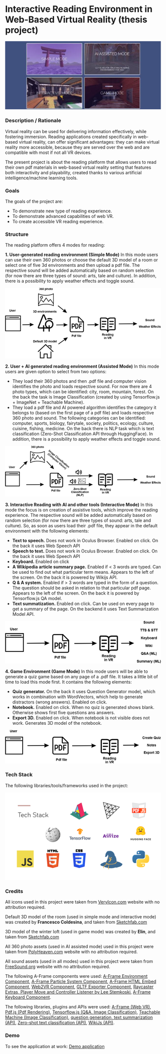 # Interactive Reading Environment in Web-Based Virtual Reality (thesis project)
![Screenshot](assets/screenshot.jpg)

### **Description / Rationale**
Virtual reality can be used for delivering information effectively, while fostering immersion. Reading applications created specifically in web-based virtual reality, can offer significant advantages: they can make virtual reality more accessible, because they are served over the web and are compatible with most if not all VR devices. 

The present project is about the reading platform that allows users to read their own pdf materials in web-based virtual reality setting that features both interactivity and playability, created thanks to various artificial intelligence/machine learning tools. 


### **Goals**
The goals of the project are: 
* To demonstrate new type of reading experience. 
* To demonstrate advanced capabilities of web VR.
* To create accessible VR reading experience.


### **Structure**
The reading platform offers 4 modes for reading: 

**1. User-generated reading environment (Simple Mode)** 
In this mode users can use their own 360 photos or choose the default 3D model of a room or select one of five 3d environments and then upload a pdf file. The respective sound will be added automatically based on random selection (for now there are three types of sound: arts, tale and culture). In addition, there is a possibility to apply weather effects and toggle sound.

![Mode 1](assets/mode1.png)


**2. User + AI generated reading environment (Assisted Mode)** 
In this mode users are given option to select from two options: 
* They load their 360 photos and then .pdf file and computer vision identifies the photo and loads respective sound. For now there are 4 photo types, which can be identified: city, room, mountain, forest. On the back the task is Image Classification (created by using Tensorflow.js + ImageNet + Teachable Machine).
* They load a pdf file and AI powered algorithm identifies the category it belongs to (based on the first page of a pdf file) and loads respective 360 photo and sound. The following categories can be identified: computer, sports, biology, fairytale, society, politics, ecology, culture, cuisine, fishing, medicine.
On the back there is NLP task which is text classification (Zero-Shot Classification API through HuggingFace).
In addition, there is a possibility to apply weather effects and toggle sound. 

![Mode 2](assets/mode2.png)

**3. Interactive Reading with AI and other tools (Interactive Mode)** 
In this mode the focus is on creation of assistive tools, which improve the reading experience. The respective sound will be added automatically based on random selection (for now there are three types of sound: arts, tale and culture). So, as soon as users load their .pdf file, they appear in the default environment with the following elements:
* **Text to speech.** Does not work in Oculus Browser. Enabled on click. On the back it uses Web Speech API
* **Speech to text.** Does not work in Oculus Browser. Enabled on click. On the back it uses Web Speech API
* **Keyboard.** Enabled on click
* **A Wikipedia article summary page.** Enabled if < 3 words are typed. Can be used to find out what particular term means. Appears to the left of the screen. On the back it is powered by Wikijs API.
* **Q & A system.** Enabled if > 3 words are typed in the form of a question. The question should be asked in relation to that particular pdf page. Appears to the left of the screen. On the back it is powered by Tensorflow.js QA model.
* **Text summatization.** Enabled on click. Can be used on every page to get a summary of the page. On the backend it uses Text Summarization Model API.  

![Mode 3](assets/mode3.png)

**4. Game Environment (Game Mode)**
In this mode users will be able to generate a quiz game based on any page of a .pdf file. It takes a little bit of time to load this mode first. It contains the following elements:
* **Quiz generator.** On the back it uses Question Generator model, which works in combination with WordVectors, which help to generate distractors (wrong answers). Enabled on click.
* **Notebook.** Enabled on click. When no quiz is generated shows blank. Otherwise shows first five questions ans answers.
* **Export 3D.** Enabled on click. When notebook is not visible does not work. Generates 3D model of the notebook.

![Mode 4](assets/mode4.png)


### **Tech Stack**
The following libraries/tools/frameworks used in the project:

![Tech Stack](assets/techStack.png)

### **Credits**
<p>All icons used in this project were taken from <a href="https://www.veryicon.com/">VeryIcon.com</a> website
        with no attribution required.</p>
      <p>Default 3D model of the room (used in simple mode and interactive mode) was created by <b>Francesco
          Coldesina</b>, and taken from <a
          href="https://sketchfab.com/3d-models/big-room-0b5da073be88481091dbef7e55f1d180">Sketchfab.com</a></p>
      <p>3D model of the winter loft (used in game mode) was created by <b>Elin</b>, and taken from <a
          href="https://sketchfab.com/3d-models/winter-loft-582e75361edb4e95b20df20c3a8681bf">Sketchfab.com</a></p>
      <p>All 360 photo assets (used in AI assisted mode) used in this project were taken from <a
          href="https://polyhaven.com/">PolyHeaven.com</a> website
        with no attribution required.</p>
      <p>All sound assets (used in all modes) used in this project were taken from <a
          href="https://freesound.org/">FreeSound.org</a> website
        with no attribution required.</p>
      <p>The following A-Frame components were used:  
        <a href="https://github.com/supermedium/aframe-environment-component">A-Frame Environment Component</a>,
        <a href="https://github.com/IdeaSpaceVR/aframe-particle-system-component">A-Frame Particle System Component</a>,
        <a href="https://github.com/supereggbert/aframe-htmlembed-component">A-Frame HTML Embed Component</a>,
        <a href="https://github.com/kikoano/web2vr">Web2VR Component</a>,
        <a href="https://github.com/fernandojsg/aframe-gltf-exporter-component">GLTF Exporter Component</a>,
        <a href="https://github.com/stemkoski/A-Frame-Examples/tree/master/js">Raycaster Extras, Player Move and
          Controller Listener by Lee Stemkoski</a>,
        <a href="https://github.com/WandererOU/aframe-keyboard">A-Frame Keyboard Component</a>.
      </p>
      <p>The following libraries, plugins and APIs were used:
        <a href="https://aframe.io/">A-Frame (Web VR)</a>,
        <a href="https://mozilla.github.io/pdf.js/">Pdf.js (Pdf Rendering)</a>,
        <a href="https://www.tensorflow.org/js">Tensorflow.js (Q&A, Image Classification)</a>,
        <a href="https://teachablemachine.withgoogle.com/">Teachable Machine (Image Classification)</a>,
        <a href="https://ainize.ai/">question generation, text summarization (API)</a>,
        <a href="https://huggingface.co/">Zero-shot text classification (API)</a>,
        <a href="https://www.npmjs.com/package/wikijs">WikiJs (API)</a>.
      </p>

### **Demo**
To see the application at work: [Demo application](https://www.vr-reader.com)
